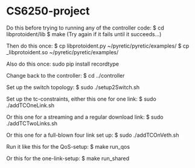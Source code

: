 CS6250-project
==============

Do this before trying to running any of the controller code:
$ cd libprotoident/lib
$ make
(Try again if it fails until it succeeds...)

Then do this once:
$ cp libprotoident.py ~/pyretic/pyretic/examples/
$ cp _libprotoident.so ~/pyretic/pyretic/examples/

Also do this once:
sudo pip install recordtype

Change back to the controller:
$ cd ../controller

Set up the switch topology:
$ sudo ./setup2Switch.sh

Set up the tc-constraints, either this one for one link:
$ sudo ./addTCOneLink.sh

Or this one for a streaming and a regular download link:
$ sudo ./addTCTwoLinks.sh

Or this one for a full-blown four link set up:
$ sudo ./addTCOnVeth.sh

Run it like this for the QoS-setup:
$ make run_qos

Or this for the one-link-setup:
$ make run_shared


